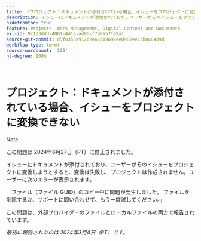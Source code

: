 ```yaml
---
title: 「プロジェクト：ドキュメントが添付されている場合、イシューをプロジェクトに変換できない」
description: イシューにドキュメントが添付されており、ユーザーがそのイシューをプロジェクトに変換しようとすると、変換は失敗し、プロジェクトは作成されません。ユーザーにエラーが表示されます。
hidefromtoc: true
feature: Projects, Work Management, Digital Content and Documents
exl-id: 9c133ddd-4001-4d1a-ad96-f7a0a57fe9a1
source-git-commit: d5f8353a912c2e61d19692ee8987ee1cb8c8489d
workflow-type: tm+mt
source-wordcount: '125'
ht-degree: 100%

---
```


# プロジェクト：ドキュメントが添付されている場合、イシューをプロジェクトに変換できない

>[!NOTE]
>
>この問題は 2024年6月27日（PT）に修正されました。


イシューにドキュメントが添付されており、ユーザーがそのイシューをプロジェクトに変換しようとすると、変換は失敗し、プロジェクトは作成されません。ユーザーに次のエラーが表示されます。

「ファイル（ファイル GUID）のコピー中に問題が発生しました。 ファイルを削除するか、サポートに問い合わせて、もう一度試してください。」

この問題は、外部プロバイダーのファイルとローカルファイルの両方で報告されています。

_最初に報告されたのは 2024年3月4日（PT）です。_
